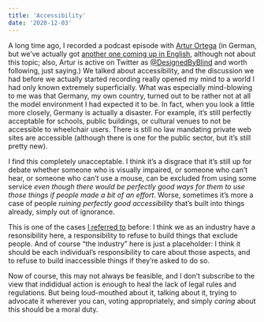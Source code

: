 ```yaml
---
title: 'Accessibility'
date: '2020-12-03'
---
```


A long time ago, I recorded a podcast episode with [Artur Ortega](http://www.heise.de/developer/artikel/Episode-38-Barrierefreiheit-1780121.html) (in German, but we’ve actually got [another one coming up in English](https://www.case-podcast.org), although not about this topic; also, Artur is active on Twitter as [@DesignedByBlind](https://mobile.twitter.com/DesignedByBlind) and worth following, just saying.) We talked about accessibility, and the discussion we had before we actually started recording really opened my mind to a world I had only known extremely superficially. What was especially mind-blowing to me was that Germany, my own country, turned out to be rather not at all the model environment I had expected it to be. In fact, when you look a little more closely, Germany is actually a disaster. For example, it’s still perfectly acceptable for schools, public buildings, or cultural venues to not be accessible to wheelchair users. There is still no law mandating private web sites are accessible (although there is one for the public sector, but it’s still pretty new).

I find this completely unacceptable. I think it’s a disgrace that it’s still up for debate whether someone who is visually impaired, or someone who can’t hear, or someone who can’t use a mouse, can be excluded from using some service _even though there would be perfectly good ways for them to use those things if people made a bit of an effort_. Worse, sometimes it’s more a case of people _ruining perfectly good accessibility_ that’s built into things already, simply out of ignorance.

This is one of the cases [I referred to](/post/2020/12/01/speaking-up/) before: I think we as an industry have a resonsibility here, a responsibility to refuse to build things that exclude people. And of course “the industry” here is just a placeholder: I think it should be each individual’s responsibility to care about those aspects, and to refuse to build inaccessible things if they’re asked to do so.

Now of course, this may not always be feasible, and I don’t subscribe to the view that indididual action is enough to heal the lack of legal rules and regulations. But being loud-mouthed about it, talking about it, trying to advocate it wherever you can, voting appropriately, and simply _caring_ about this should be a moral duty.
